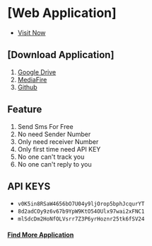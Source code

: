# [Web Application]
* [Visit Now](https://shs2001.github.io/sms)

  

## [Download Application]
1. [Google Drive](https://drive.google.com/file/d/1TyK-qjGneVawmSPaBhacnMbvTdo7pMJ5/view?usp=sharing)
2. [MediaFire](https://www.mediafire.com/file/h9u7j05i9r2hyoy/Free_SMS_Sender_V1.0.apk/file)
3. [Github](https://github.com/shs2001/sms/blob/master/Free_SMS_Sender_V1.0.apk?raw=true)



## Feature

1. Send Sms For Free
2. No need Sender Number
3. Only need receiver Number
4. Only first time need API KEY
5. No one can't track you
6. No one can't reply to you

  
## API KEYS
*  ```v0K5in8RSaW4656bO7U04y9ljOrop5bphJcqurYT```
*  ```8d2adCOy9z6v67b9YpW9KtO54OUlx97wai2xFNC1```
*  ```mlSdcDm2HoNfOLVsrr7Z3P6yrHoznr25tk6fSV24```

  

  

#### [Find More Application](https://github.com/shs2001)
